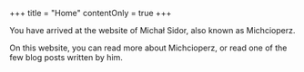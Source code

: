 +++
title = "Home"
contentOnly = true
+++

You have arrived at the website of Michał Sidor, also known as Michcioperz.

On this website, you can read more about Michcioperz, or read one of the few blog posts written by him.
